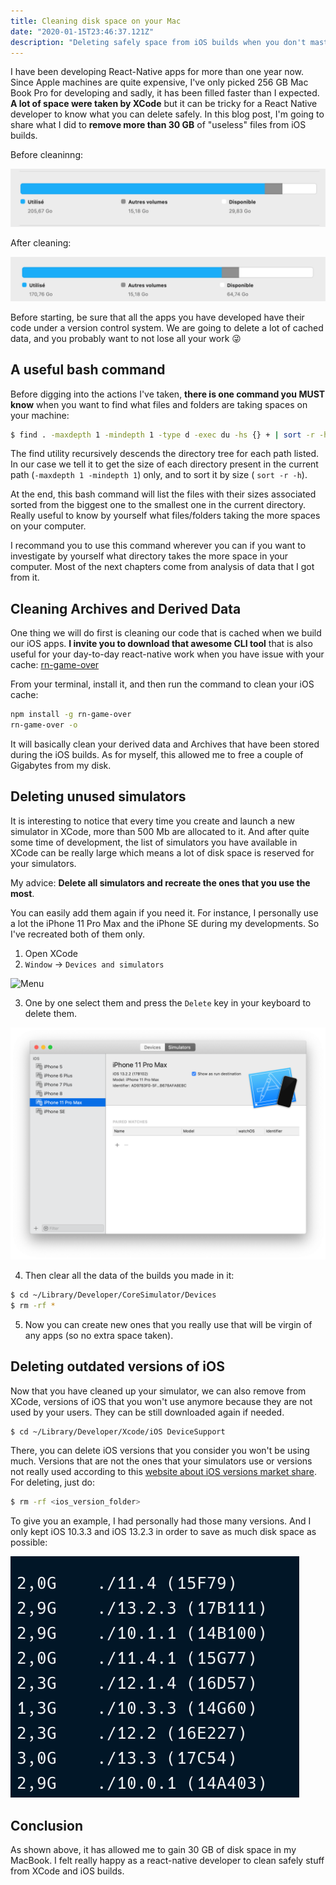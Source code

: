 ```yaml
---
title: Cleaning disk space on your Mac
date: "2020-01-15T23:46:37.121Z"
description: "Deleting safely space from iOS builds when you don't master XCode well"
---
```


I have been developing React-Native apps for more than one year now. Since Apple machines are quite expensive, I've only picked 256 GB Mac Book Pro for developing and sadly, it has been filled faster than I expected. **A lot of space were taken by XCode** but it can be tricky for a React Native developer to know what you can delete safely. In this blog post, I'm going to share what I did to **remove more than 30 GB** of "useless" files from iOS builds.

Before cleaninng:

![Disk space before](./disk_start.png)

After cleaning:

![Disk space after](./disk_end.png)

Before starting, be sure that all the apps you have developed have their code under a version control system. We are going to delete a lot of cached data, and you probably want to not lose all your work 😜

## A useful bash command

Before digging into the actions I've taken, **there is one command you MUST know** when you want to find what files and folders are taking spaces on your machine:

```Bash
$ find . -maxdepth 1 -mindepth 1 -type d -exec du -hs {} + | sort -r -h
```

The find utility recursively descends the directory tree for each path listed. In our case we tell it to get the size of each directory present in the current path (`-maxdepth 1 -mindepth 1`)  only, and to sort it by size ( `sort -r -h`).

At the end, this bash command will list the files with their sizes associated sorted from the biggest one to the smallest one in the current directory. Really useful to know by yourself what files/folders taking the more spaces on your computer.

I recommand you to use this command wherever you can if you want to investigate by yourself what directory takes the more space in your computer. Most of the next chapters come from analysis of data that I got from it.

## Cleaning Archives and Derived Data

One thing we will do first is cleaning our code that is cached when we build our iOS apps. **I invite you to download that awesome CLI tool** that is also useful for your day-to-day react-native work when you have issue with your cache: [rn-game-over](https://github.com/taboulot/rn-game-over)

From your terminal, install it, and then run the command to clean your iOS cache:

```Bash
npm install -g rn-game-over
rn-game-over -o
```

It will basically clean your derived data and Archives that have been stored during the iOS builds. As for myself, this allowed me to free a couple of Gigabytes from my disk.

## Deleting unused simulators

It is interesting to notice that every time you create and launch a new simulator in XCode, more than 500 Mb are allocated to it. And after quite some time of development, the list of simulators you have available in XCode can be really large which means a lot of disk space is reserved for your simulators.

My advice: **Delete all simulators and recreate the ones that you use the most**.

You can easily add them again if you need it. For instance, I personally use a lot the iPhone 11 Pro Max and the iPhone SE during my developments. So I've recreated both of them only.

1. Open XCode
2. `Window` -> `Devices and simulators`

![Menu](./window.png)

3. One by one select them and press the `Delete` key in your keyboard to delete them.

![Simulator list](./simulator_list.png)

4. Then clear all the data of the builds you made in it:

```Bash
$ cd ~/Library/Developer/CoreSimulator/Devices
$ rm -rf *
```

5. Now you can create new ones that you really use that will be virgin of any apps (so no extra space taken).

## Deleting outdated versions of iOS

Now that you have cleaned up your simulator, we can also remove from XCode, versions of iOS that you won't use anymore because they are not used by your users. They can be still downloaded again if needed. 

```Bash
$ cd ~/Library/Developer/Xcode/iOS DeviceSupport
```

There, you can delete iOS versions that you consider you won't be using much. Versions that are not the ones that your simulators use or versions not really used according to this [website about iOS versions market share](https://gs.statcounter.com/ios-version-market-share/mobile-tablet/worldwide). For deleting, just do:

```Bash
$ rm -rf <ios_version_folder>
```

To give you an example, I had personally had those many versions. And I only kept iOS 10.3.3 and iOS 13.2.3 in order to save as much disk space as possible:

![iOS versions](./ios_version_list.png)

## Conclusion

As shown above, it has allowed me to gain 30 GB of disk space in my MacBook. I felt really happy as a react-native developer to clean safely stuff from XCode and iOS builds.
